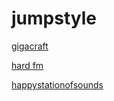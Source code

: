 # jumpstyle

[gigacraft](http://gigacraft.stream.laut.fm/gigacraft)

[hard fm](http://hard-fm.stream.laut.fm/hard-fm)

[happystationofsounds](http://happystationofsounds.stream.laut.fm/happystationofsounds)

